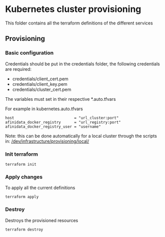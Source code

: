 # Kubernetes cluster provisioning

This folder contains all the terraform definitions of the different services

## Provisioning

### Basic configuration

Credentials should be put in the credentials folder, the following credentials are required:
- credentials/client_cert.pem  
- credentials/client_key.pem  
- credentials/cluster_cert.pem

The variables must set in their respective *.auto.tfvars

For example in kubernetes.auto.tfvars
```hcl-terraform
host                           = "url_cluster:port"
afinidata_docker_registry      = "url_registry:port"
afinidata_docker_registry_user = "username"
```

Note: this can be done automatically for a local cluster through the scripts in: [/dev/infrastructure/provisioning/local/](../dev/infrastructure/provisioning/local/README.md)

### Init terraform
```commandline
terraform init
```

### Apply changes
To apply all the current definitions
```commandline
terraform apply
```

### Destroy 
Destroys the provisioned resources
```commandline
terraform destroy
```





